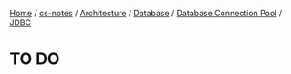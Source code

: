 [Home](https://mengxianbin.github.io) /
[cs-notes](https://mengxianbin.github.io/cs-notes/site) /
[Architecture](https://mengxianbin.github.io/cs-notes/site/Architecture) /
[Database](https://mengxianbin.github.io/cs-notes/site/Architecture/Database) /
[Database Connection Pool](https://mengxianbin.github.io/cs-notes/site/Architecture/Database/Database%20Connection%20Pool) /
[JDBC](https://mengxianbin.github.io/cs-notes/site/Architecture/Database/Database%20Connection%20Pool/JDBC)

# TO DO

